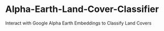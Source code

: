 # Alpha-Earth-Land-Cover-Classifier
Interact with Google Alpha Earth Embeddings to Classify Land Covers
